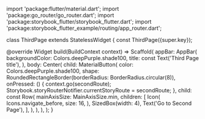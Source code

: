 import 'package:flutter/material.dart';
import 'package:go_router/go_router.dart';
import 'package:storybook_flutter/storybook_flutter.dart';
import 'package:storybook_flutter_example/routing/app_router.dart';

class ThirdPage extends StatelessWidget {
  const ThirdPage({super.key});

  @override
  Widget build(BuildContext context) => Scaffold(
        appBar: AppBar(
          backgroundColor: Colors.deepPurple.shade100,
          title: const Text('Third Page title'),
        ),
        body: Center(
          child: MaterialButton(
            color: Colors.deepPurple.shade100,
            shape: RoundedRectangleBorder(borderRadius: BorderRadius.circular(8)),
            onPressed: () {
              context.go(secondRoute);
              Storybook.storyRouterNotifier.currentStoryRoute = secondRoute;
            },
            child: const Row(
              mainAxisSize: MainAxisSize.min,
              children: [
                Icon(
                  Icons.navigate_before,
                  size: 16,
                ),
                SizedBox(width: 4),
                Text('Go to Second Page'),
              ],
            ),
          ),
        ),
      );
}